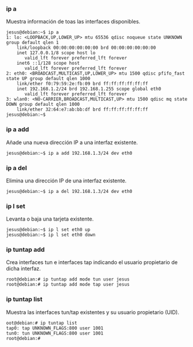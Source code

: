 ### ip a
Muestra información de toas las interfaces disponibles.
~~~
jesus@debian:~$ ip a
1: lo: <LOOPBACK,UP,LOWER_UP> mtu 65536 qdisc noqueue state UNKNOWN group default qlen 1
    link/loopback 00:00:00:00:00:00 brd 00:00:00:00:00:00
    inet 127.0.0.1/8 scope host lo
       valid_lft forever preferred_lft forever
    inet6 ::1/128 scope host 
       valid_lft forever preferred_lft forever
2: eth0: <BROADCAST,MULTICAST,UP,LOWER_UP> mtu 1500 qdisc pfifo_fast state UP group default qlen 1000
    link/ether f0:79:59:2e:fb:09 brd ff:ff:ff:ff:ff:ff
    inet 192.168.1.2/24 brd 192.168.1.255 scope global eth0
       valid_lft forever preferred_lft forever
3: wlan0: <NO-CARRIER,BROADCAST,MULTICAST,UP> mtu 1500 qdisc mq state DOWN group default qlen 1000
    link/ether 32:64:e7:ab:bb:df brd ff:ff:ff:ff:ff:ff
jesus@debian:~$ 
~~~


### ip a add
Añade una nueva dirección IP a una interfaz existente.
~~~
jesus@debian:~$ ip a add 192.168.1.3/24 dev eth0
~~~


### ip a del
Elimina una dirección IP de una interfaz existente.
~~~
jesus@debian:~$ ip a del 192.168.1.3/24 dev eth0
~~~

### ip l set
Levanta o baja una tarjeta existente.
~~~
jesus@debian:~$ ip l set eth0 up
jesus@debian:~$ ip l set eth0 down
~~~


### ip tuntap add
Crea interfaces tun e interfaces tap indicando el usuario propietario de dicha interfaz.
~~~
root@debian:# ip tuntap add mode tun user jesus
root@debian:# ip tuntap add mode tap user jesus
~~~


### ip tuntap list
Muestra las interfaces tun/tap existentes y su usuario propietario (UID).
~~~
oot@debian:# ip tuntap list
tap0: tap UNKNOWN_FLAGS:800 user 1001
tun0: tun UNKNOWN_FLAGS:800 user 1001
root@debian:# 
~~~